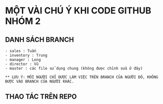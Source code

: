 # MỘT VÀI CHÚ Ý KHI CODE GITHUB NHÓM 2
## DANH SÁCH BRANCH
	- sales : Tuấn
	- inventory : Trung
	- manager : Long
	- director : Vũ
	- master : các file sử dụng chung (không được chỉnh sửa ở đây)
	
	** LƯU Ý: MỖI NGƯỜI CHỈ ĐƯỢC LÀM VIỆC TRÊN BRANCH CỦA NGƯỜI ĐÓ, KHÔNG ĐƯỢC VÀO BRANCH CỦA NGƯỜI KHÁC.
## THAO TÁC TRÊN REPO

